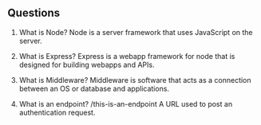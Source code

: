 ## Questions

1. What is Node?
    Node is a server framework that uses JavaScript on the server.

2. What is Express?
    Express is a webapp framework for node that is designed for building webapps and APIs.

3. What is Middleware?
    Middleware is software that acts as a connection between an OS or database and applications.

4. What is an endpoint?
/this-is-an-endpoint
A URL used to post an authentication request.